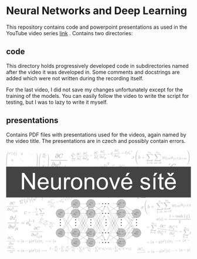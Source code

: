 # Neural Networks and Deep Learning

This repository contains code and powerpoint presentations as used in the YouTube video series [link](https://www.youtube.com/playlist?list=PL2o3po04f3KZL0xq1PFjn3FUGl-uEiXEn) . Contains two directories:

## code
This directory holds progressively developed code in subdirectories named after the video it was developed in. Some comments and docstrings are added which were not written during the recording itself.

For the last video, I did not save my changes unfortunately except for the training of the models. You can easily follow the video to write the script for testing, but I was to lazy to write it myself.

## presentations
Contains PDF files with presentations used for the videos, again named by the video title. The presentations are in czech and possibly contain errors.

![Cover image](cover.jpg)
